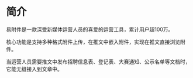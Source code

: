 # 简介

易附件是一款深受新媒体运营人员的喜爱的运营工具，累计用户超100万。

核心功能是支持多种格式附件上传，在推文中嵌入附件，实现在推文直接浏览附件。

当运营人员需要推文中发布招聘信息表、登记表、大赛通知、公示名单等文档时，它能无缝接入到文章中。


<!-- TODO
优势：
1、百万用户
2、稳定可靠
3、免费（免费试用10年）
4、持续迭代更新

 -->
